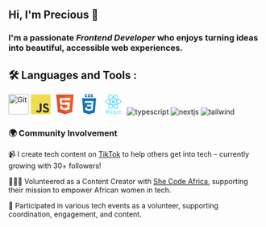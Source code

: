 ## Hi, I'm Precious 👋 
### I'm a passionate *Frontend Developer* who enjoys turning ideas into beautiful, accessible web experiences.
  
## :hammer_and_wrench: Languages and Tools :

<div>          
 <img src="https://cdn.jsdelivr.net/gh/devicons/devicon/icons/git/git-original.svg" title="Git" **alt="Git" width="40" height="40"/>
  <img src="https://github.com/devicons/devicon/blob/master/icons/javascript/javascript-original.svg" title="JavaScript" alt="JavaScript" width="40" height="40"/>&nbsp;
    <img src="https://github.com/devicons/devicon/blob/master/icons/html5/html5-original.svg" title="HTML5" alt="HTML" width="40" height="40"/>&nbsp;
    <img src="https://github.com/devicons/devicon/blob/master/icons/css3/css3-plain-wordmark.svg"  title="CSS3" alt="CSS" width="40" height="40"/>&nbsp;
    <img src="https://github.com/devicons/devicon/blob/master/icons/react/react-original-wordmark.svg" title="React" alt="React" width="40" height="40"/>&nbsp;
    <img src="https://cdn.jsdelivr.net/gh/devicons/devicon@latest/icons/typescript/typescript-original.svg" title="typescript" alt="typescript" width="40" height="40" />
    <img src="https://cdn.jsdelivr.net/gh/devicons/devicon@latest/icons/nextjs/nextjs-original.svg" title="nextjs" alt="nextjs" width="40" height="40" />
    <img src="https://cdn.jsdelivr.net/gh/devicons/devicon@latest/icons/tailwindcss/tailwindcss-original.svg" title="tailwind" alt="tailwind" width="40" height="40"/>
                    
          
</div>

### 🌍 Community Involvement
📹 I create tech content on <a href="https://www.tiktok.com/@preshdevvv?lang=en"> TikTok</a> to help others get into tech – currently growing with 30+ followers!

🙋🏽‍♀️ Volunteered as a Content Creator with <a href="https://shecodeafrica.org/"> She Code Africa</a>, supporting their mission to empower African women in tech.

🤝 Participated in various tech events as a volunteer, supporting coordination, engagement, and content.
